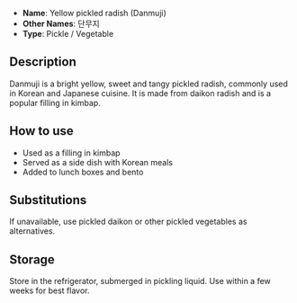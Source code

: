 - **Name**: Yellow pickled radish (Danmuji)
- **Other Names**: 단무지
- **Type**: Pickle / Vegetable

## Description

Danmuji is a bright yellow, sweet and tangy pickled radish, commonly used in Korean and Japanese cuisine. It is made from daikon radish and is a popular filling in kimbap.

## How to use

- Used as a filling in kimbap
- Served as a side dish with Korean meals
- Added to lunch boxes and bento

## Substitutions

If unavailable, use pickled daikon or other pickled vegetables as alternatives.

## Storage

Store in the refrigerator, submerged in pickling liquid. Use within a few weeks for best flavor. 